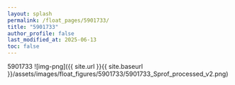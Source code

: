 ```yaml
---
layout: splash
permalink: /float_pages/5901733/
title: "5901733"
author_profile: false
last_modified_at: 2025-06-13
toc: false
---
```

 
5901733
![img-png]({{ site.url }}{{ site.baseurl }}/assets/images/float_figures/5901733/5901733_Sprof_processed_v2.png)